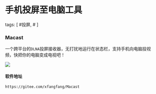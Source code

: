 # 手机投屏至电脑工具

tags: [ #投屏, # ]

### Macast

一个跨平台的`DLNA`投屏接收器，无打扰地运行在状态栏，支持手机向电脑投视频，快把你的电脑变成电视吧！

![](https://syske-pic-bed.oss-cn-hangzhou.aliyuncs.com/imgs/images/20210930172700.png)

#### 软件地址

```
https://gitee.com/xfangfang/Macast
```

